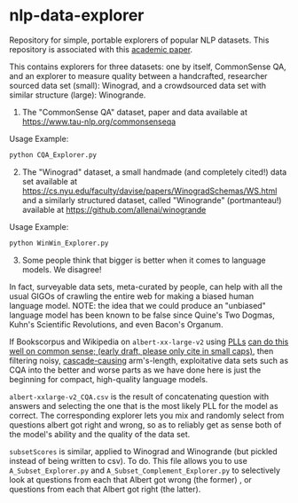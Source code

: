 # nlp-data-explorer
Repository for simple, portable explorers of popular NLP datasets. This repository is associated with this [academic paper](https://dl.acm.org/doi/fullHtml/10.1145/3462741.3466809).

This contains explorers for three datasets: one by itself, CommonSense QA, and an explorer to measure quality between
a handcrafted, researcher sourced data set (small): Winograd,  and a crowdsourced data set with similar 
structure (large): Winogrande.

1. The "CommonSense QA" dataset, paper and data available at https://www.tau-nlp.org/commonsenseqa

Usage Example:

```python
python CQA_Explorer.py
```


2. The "Winograd" dataset, a small handmade (and completely cited!) data set available at https://cs.nyu.edu/faculty/davise/papers/WinogradSchemas/WS.html and
a similarly structured dataset, called "Winogrande" (portmanteau!) available at https://github.com/allenai/winogrande 

Usage Example:

```python
python WinWin_Explorer.py
```

3. Some people think that bigger is better when it comes to language models. We disagree! 

In fact, surveyable data sets, meta-curated by people, can help with all the usual GIGOs of crawling the entire web for making a biased human language model. NOTE: the idea that we could produce an "unbiased" language model has been known to be false since Quine's Two Dogmas, Kuhn's Scientific Revolutions, and even Bacon's Organum. 

If Bookscorpus and Wikipedia on `albert-xx-large-v2` using [PLLs](https://arxiv.org/abs/1910.14659) [can do this well on common sense; (early draft, please only cite in small caps)](http://darrenabramson.com/paper.pdf), then filtering noisy, [cascade-causing](https://dl.acm.org/doi/abs/10.1145/3411764.3445518) arm's-length, exploitative data sets such as CQA into the better and worse parts as we have done here is just the beginning for compact, high-quality language models. 

`albert-xxlarge-v2_CQA.csv` is the result of concatenating question with answers and selecting the one that is the most likely PLL for the model as correct. The corresponding explorer lets you mix and randomly select from questions albert got right and wrong, so as to reliably get as sense both of the model's ability and the quality of the data set. 

`subsetScores` is similar, applied to Winograd and Winogrande (but pickled instead of being written to csv). To do. This file allows you to use `A_Subset_Explorer.py` and `A_Subset_Complement_Explorer.py` to selectively look at questions from each that Albert got wrong (the former) , or questions from each that Albert got right (the latter).
